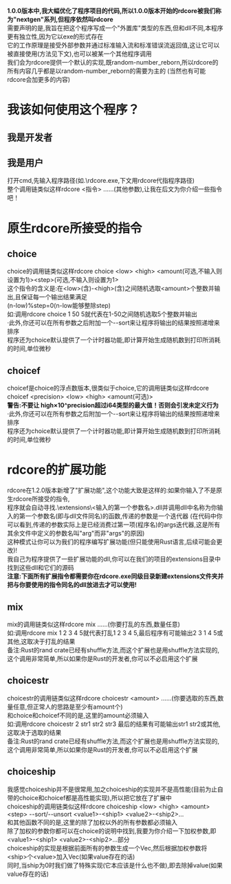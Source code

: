 **1.0.0版本中,我大幅优化了程序项目的代码,所以1.0.0版本开始的rdcore被我们称为"nextgen"系列,但程序依然叫rdcore**<br>
需要声明的是,我旨在把这个程序写成一个"外置库"类型的东西,但和dll不同,本程序更有独立性,因为它以exe的形式存在<br>
它的工作原理是接受外部参数并通过标准输入流和标准错误流返回值,这让它可以被直接使用(方法见下文),也可以被某一个其他程序调用<br>
我们会为rdcore提供一个默认的实现,既random-number_reborn,所以rdcore的所有内容几乎都是以random-number_reborn的需要为主的
(当然也有可能rdcore会加更多的内容)
# 我该如何使用这个程序？
## 我是开发者
## 我是用户
打开cmd,先输入程序路径(如.\rdcore.exe,下文用rdcore代指程序路径)<br>
整个调用链类似这样rdcore <指令> ......(其他参数),让我在后文为你介绍一些指令吧！
# 原生rdcore所接受的指令
## choice
choice的调用链类似这样rdcore choice \<low\> \<high\> \<amount(可选,不输入则设置为1)\>\<step\>(可选,不输入则设置为1><br>
这个指令的含义是:在\<low\>(含)-\<high\>(含)之间随机选取\<amount\>个整数并输出,且保证每一个输出结果满足<br>(n-low)%step=0(n-low能够整除step)<br>
如:调用rdcore choice 1 50 5就代表在1-50之间随机选取5个整数并输出<br>
·此外,你还可以在所有参数之后附加一个--sort来让程序将输出的结果按照递增来排序<br>
程序还为choice默认提供了一个计时器功能,即计算开始生成随机数到打印所消耗的时间,单位微秒
## choicef
choicef是choice的浮点数版本,很类似于choice,它的调用链类似这样rdcore choicef \<precision\> \<low\> \<high\> \<amount(可选)\> <br>
**警告:不要让 high×10^precision超过i64类型的最大值！否则会引发未定义行为** <br>
·此外,你还可以在所有参数之后附加一个--sort来让程序将输出的结果按照递增来排序<br>
程序还为choice默认提供了一个计时器功能,即计算开始生成随机数到打印所消耗的时间,单位微秒
# rdcore的扩展功能
rdcore在1.2.0版本新增了"扩展功能",这个功能大致是这样的:如果你输入了不是原生rdcore所接受的指令,<br>
程序就会自动寻找.\\extensions\\<输入的第一个参数名>.dll并调用dll中名称为你输入的第一个参数名(即与dll文件同名)的函数,传递的参数是一个迭代器
(在代码中你可以看到,传递的参数实际上是已经消费过第一项(程序名)的args迭代器,这是所有其余文件中定义的参数名叫"arg"而非"args"的原因) <br>
这种模式让你可以为我们的程序编写扩展功能(但只能使用Rust语言,后续可能会更改)! <br>
我自己为程序提供了一些扩展功能的dll,你可以在我们的项目的extensions目录中找到这些dll和它们的源码 <br>
**注意:下面所有扩展指令都需要你在rdcore.exe同级目录新建extensions文件夹并把与你要使用的指令同名的dll放进去才可以使用!**
## mix
mix的调用链类似这样rdcore mix ......(你要打乱的东西,数量任意)<br>
如:调用rdcore mix 1 2 3 4 5就代表打乱1 2 3 4 5,最后程序有可能输出2 3 1 4 5或其他,这取决于打乱的结果<br>
备注:Rust的rand crate已经有shuffle方法,而这个扩展也是用shuffle方法实现的,这个调用非常简单,所以如果你是Rust的开发者,你可以不必启用这个扩展
## choicestr
choicestr的调用链类似这样rdcore choicestr \<amount\> ......(你要选取的东西,数量任意,但正常人的思路是至少有amount个)<br>
和choice和choicef不同的是,这里的amount必须输入<br>
如:调用rdcore choicestr 2 str1 str2 str3 最后的结果有可能输出str1 str2或其他,这取决于选取的结果<br>
备注:Rust的rand crate已经有shuffle方法,而这个扩展也是用shuffle方法实现的,这个调用非常简单,所以如果你是Rust的开发者,你可以不必启用这个扩展
## choiceship
我感觉choiceship并不是很常用,加之choiceship的实现并不是高性能(目前为止自带的choice和choicef都是高性能实现),所以把它放在了扩展中<br>
choiceship的调用链类似这样rdcore choiceship \<low\> \<high\> \<amount\> \<step\> --sort/--unsort \<value1\>-\<ship1\> \<value2\>-\<ship2\>... <br>
和其他函数不同的是,这里的除了加权以外的所有参数都必须输入 <br>
除了加权的参数你都可以在choice的说明中找到,我要为你介绍一下加权参数,即\<value1\>-\<ship1\> \<value2\>-\<ship2\>...部分<br>
choiceship的实现是根据前面所有的参数生成一个Vec,然后根据加权参数将\<ship\>个\<value\>加入Vec(如果value存在的话)<br>
同时,当ship为0时我们做了特殊实现(它本应该是什么也不做),即去除掉value(如果value存在的话)<br>
